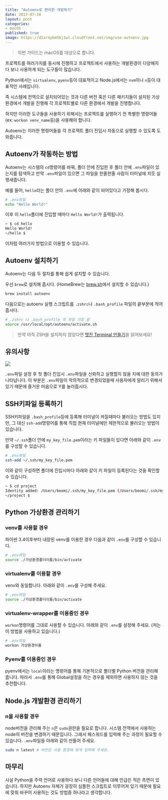 ```yaml
---
title: "Autoenv로 편리한 개발하기"
date: 2017-07-16
layout: post
categories:
- macOS
published: true
image: https://d1sr4ybm5bj1wl.cloudfront.net/img/use-autoenv.jpg
---
```


> 이번 가이드는 macOS를 대상으로 합니다.

프로젝트를 여러가지를 동시에 진행하고 프로젝트에서 사용하는 개발환경이 다양해지다 보니 사용하게 되는 도구들이 많습니다.

Python에서는 `virtualenv`, `pyenv`등이 대표적이고 Node.js에서는 `nvm`이나 `n`등이 대표적인 사례입니다.

즉 시스템에 전역으로 설치되어있는 것과 다른 버전 혹은 다른 패키지들이 설치된 가상환경에서 개발을 진행해 각 프로젝트별로 다른 환경에서 개발을 진행합니다.

하지만 이러한 도구들을 사용하기 위해서는 프로젝트를 실행하기 전 특별한 명령어들(ex: `workon venv_name`등)을 사용해야 합니다.

Autoenv는 이러한 명령어들을 각 프로젝트 폴더 진입시 자동으로 실행할 수 있도록 도와줍니다.

## Autoenv가 작동하는 방법

Autoenv는 시스템의 `cd`명령어를 바꿔, 폴더 안에 진입한 후 폴더 안에 `.env`파일이 있는지를 탐색하고 만약 `.env`파일이 있으면 그 파일을 한줄한줄 사람이 터미널에 치듯 실행새줍니다.

예를 들어, `hello`라는 폴더 안의 `.env`에 아래와 같이 되어있다고 가정해 봅시다.

```bash
# .env파일
echo "Hello World!"
```

이후 이 `hello`폴더에 진입할 때마다 `Hello World!`가 출력됩니다.

```bash
~ $ cd hello
Hello World!
~/hello $
```

이처럼 여러가지 방법으로 이용할 수 있습니다. 

## Autoenv 설치하기

Autoenv는 다음 두 절차를 통해 쉽게 설치할 수 있습니다.

우선 `brew`로 설치해 줍시다. (HomeBrew는 [brew.sh](http://brew.sh)에서 설치할 수 있습니다.)

```bash
brew install autoenv  
```

다음으로는 autoenv 실행 스크립트를 `.zshrc`나 `.bash_profile` 파일의 끝부분에 적어줍시다.

```bash
# .zshrc 나 .bash_profile 의 파일 가장 끝
source /usr/local/opt/autoenv/activate.sh
```

> 만약 아직 ZSH을 설치하지 않았다면 [멋진 Terminal 만들기](/2017/07/07/Beautify-ZSH/)을 읽어보세요!

## 유의사항

![]({{site.static_url}}/img/dropbox/Screenshot%202017-07-16%2017.44.52.png)

`.env`파일 설정 후 첫 폴더 진입시 `.env`파일을 신뢰하고 실행할지 않을 지에 대한 동의가 나타납니다. 이 부분은 `.env`파일이 악의적으로 변경되었을때 사용자에게 알리기 위해서 있기 때문에 즐거운 마음으로 Y를 눌러줍시다.

## SSH키파일 등록하기

SSH키파일을 `.bash_profile`등에 등록해 터미널이 켜질때마다 불러오는 방법도 있지만, 그 대신 `ssh-add`명령어를 통해 직접 현재 터미널에만 제한적으로 불러오는 방법이 있습니다. 

만약 `~/.ssh`폴더 안에 `my_key_file.pem`이라는 키 파일들이 있다면 아래와 같이 `.env`를 구성할 수 있습니다.

```bash
# .env파일
ssh-add ~/.ssh/my_key_file.pem
```

이와 같이 구성하면 폴더에 진입시마다 아래와 같이 키 파일이 등록된다는 것을 확인할 수 있습니다.

```bash
~ $ cd project
Identity added: /Users/beomi/.ssh/my_key_file.pem (/Users/beomi/.ssh/my_key_file.pem)
~/project $
```

## Python 가상환경 관리하기

### venv를 사용할 경우

파이썬 3.4이후부터 내장된 venv를 이용한 경우 다음과 같이 `.env`를 구성할 수 있습니다.

```bash
# .env파일
source ./가상환경폴더이름/bin/activate
```

### virtualenv를 이용할 경우

venv와 동일합니다. 아래와 같이 `.env`를 구성해 주세요.

```bash
# .env파일
source ./가상환경폴더이름/bin/activate
```

### virtualenv-wrapper를 이용중인 경우

`workon`명령어를 그대로 사용할 수 있습니다. 아래와 같이 `.env`를 설정해 주세요. (저는 이 방법을 사용하고 있습니다.)

```bash
# .env파일
workon 가상환경이름
```

### Pyenv를 이용중인 경우 

pyenv에서는 `local`이라는 명령어를 통해 기본적으로 폴더별 Python 버전을 관리해 줍니다. 따라서 `.env`를 통해 Global설정을 하는 경우를 제외하면 사용하지 않는 것을 추천합니다.

## Node.js 개발환경 관리하기

### n을 사용할 경우

node버전을 관리해 주는 `n`은 `sudo`권한을 필요로 합니다. 시스템 전역에서 사용하는 node의 버전을 변경하기 때문입니다. 그래서 패스워드를 입력해 주는 과정이 필요할 수 있습니다. `.env`파일을 아래와 같이 만들어 주세요.

```bash
sudo n latest # 버전은 사용 환경에 맞게 입력해 주세요.
```

## 마무리

사실 Python을 주력 언어로 사용하다 보니 다른 언어들에 대해 언급은 적은 측면이 있습니다. 하지만 Autoenv 자체가 굉장히 심플한 스크립트로 이루어져 있기 때문에 필요에 맞춰 바꾸어 사용하는 것도 방법중 하나라고 생각합니다.

